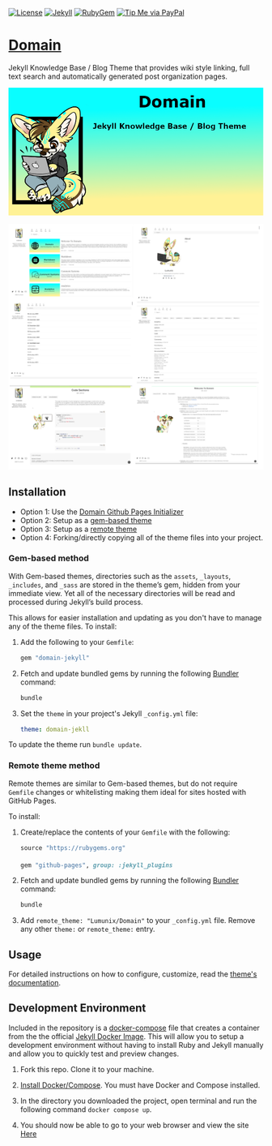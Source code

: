 
[![License](https://img.shields.io/github/license/Lumunix/domain?style=plastic)](https://github.com/Lumunix/Domain/blob/main/LICENSE)
[![Jekyll](https://img.shields.io/badge/jekyll-%3E%3D%203.7-blue.svg)](https://jekyllrb.com/)
[![RubyGem](https://img.shields.io/gem/v/domain-jekyll?style=plastic)](https://rubygems.org/gems/domain-jekyll)
[![Tip Me via PayPal](https://img.shields.io/badge/PayPal-tip%20me-green.svg?logo=paypal)](https://www.paypal.me/Lumunix)


# [Domain](https://lumunix.github.io/Domain/)
Jekyll Knowledge Base / Blog Theme that provides wiki style linking, full text search and automatically generated post organization pages.

![Project-Banner](/readme/project-banner.png)

![Showcase](/readme/showcase.png)


## Installation

- Option 1: Use the [Domain Github Pages Initializer](https://github.com/Lumunix/Domain-Github-Pages-Initializer)
- Option 2: Setup as a [gem-based theme](https://jekyllrb.com/docs/themes/#understanding-gem-based-themes)
- Option 3: Setup as a [remote theme](https://blog.github.com/2017-11-29-use-any-theme-with-github-pages/)
- Option 4: Forking/directly copying all of the theme files into your project.


### Gem-based method

With Gem-based themes, directories such as the `assets`, `_layouts`, `_includes`, and `_sass` are stored in the theme’s gem, hidden from your immediate view. Yet all of the necessary directories will be read and processed during Jekyll’s build process.

This allows for easier installation and updating as you don't have to manage any of the theme files. To install:

1. Add the following to your `Gemfile`:

   ```ruby
   gem "domain-jekyll"
   ```

2. Fetch and update bundled gems by running the following [Bundler](http://bundler.io/) command:

   ```bash
   bundle
   ```

3. Set the `theme` in your project's Jekyll `_config.yml` file:

   ```yaml
   theme: domain-jekll
   ```

To update the theme run `bundle update`.

### Remote theme method

Remote themes are similar to Gem-based themes, but do not require `Gemfile` changes or whitelisting making them ideal for sites hosted with GitHub Pages.

To install:

1. Create/replace the contents of your `Gemfile` with the following:

   ```ruby
   source "https://rubygems.org"

   gem "github-pages", group: :jekyll_plugins
   ```


3. Fetch and update bundled gems by running the following [Bundler](http://bundler.io/) command:

   ```bash
   bundle
   ```

4. Add `remote_theme: "Lumunix/Domain"` to your `_config.yml` file. Remove any other `theme:` or `remote_theme:` entry.


## Usage

For detailed instructions on how to configure, customize, read the [theme's documentation](https://lumunix.github.io/Domain/).

## Development Environment
Included in the repository is a [docker-compose](./docker-compose.yml) file that creates a container from the the official [Jekyll Docker Image](https://hub.docker.com/r/jekyll/jekyll/). This will allow you to setup a development environment without having to install Ruby and Jekyll manually and allow you to quickly test and preview changes.


1. Fork this repo. Clone it to your machine.

2. [Install Docker/Compose](https://docs.docker.com/compose/install/). You must have Docker and Compose installed.

3. In the directory you downloaded the project, open terminal and run the following command `docker compose up`.

4. You should now be able to go to your web browser and view the site [Here](http://127.0.0.1:4000/)
